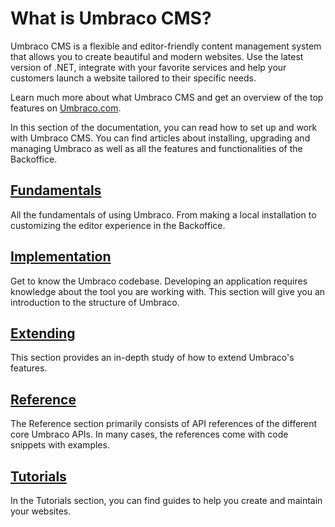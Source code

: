 # What is Umbraco CMS?

Umbraco CMS is a flexible and editor-friendly content management system that allows you to create beautiful and modern websites. Use the latest version of .NET, integrate with your favorite services and help your customers launch a website tailored to their specific needs.

Learn much more about what Umbraco CMS and get an overview of the top features on [Umbraco.com](https://umbraco.com/products/umbraco-cms/).

In this section of the documentation, you can read how to set up and work with Umbraco CMS. You can find articles about installing, upgrading and managing Umbraco as well as all the features and functionalities of the Backoffice.

## [Fundamentals](fundamentals/)

All the fundamentals of using Umbraco. From making a local installation to customizing the editor experience in the Backoffice.

## [Implementation](implementation/)

Get to know the Umbraco codebase. Developing an application requires knowledge about the tool you are working with. This section will give you an introduction to the structure of Umbraco.

## [Extending](extending/)

This section provides an in-depth study of how to extend Umbraco's features.

## [Reference](reference/)

The Reference section primarily consists of API references of the different core Umbraco APIs. In many cases, the references come with code snippets with examples.&#x20;

## [Tutorials](tutorials/)

In the Tutorials section, you can find guides to help you create and maintain your websites.
